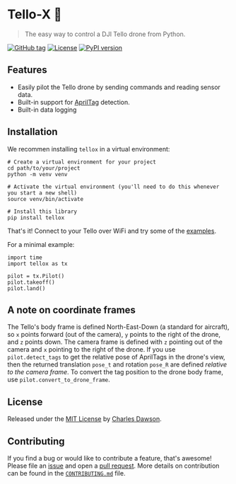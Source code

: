 # Tello-X 🚁
> The easy way to control a DJI Tello drone from Python.

[![GitHub tag](https://img.shields.io/github/tag/dawsonc/tello-x?include_prereleases=&sort=semver)](https://github.com/dawsonc/tello-x/releases/)
[![License](https://img.shields.io/badge/License-MIT-blue)](#license)
[![PyPI version](https://badge.fury.io/py/tellox.svg)](https://badge.fury.io/py/tellox)

## Features

- Easily pilot the Tello drone by sending commands and reading sensor data.
- Built-in support for [AprilTag](https://github.com/pupil-labs/apriltags) detection.
- Built-in data logging

## Installation

We recommen installing `tellox` in a virtual environment:
```
# Create a virtual environment for your project
cd path/to/your/project
python -m venv venv

# Activate the virtual environment (you'll need to do this whenever you start a new shell)
source venv/bin/activate

# Install this library
pip install tellox
```

That's it! Connect to your Tello over WiFi and try some of the [examples](https://github.com/dawsonc/tello-x/scripts).

For a minimal example:
```
import time
import tellox as tx

pilot = tx.Pilot()
pilot.takeoff()
pilot.land()
```

## A note on coordinate frames

The Tello's body frame is defined North-East-Down (a standard for aircraft), so `x` points forward (out of the camera), `y` points to the right of the drone, and `z` points down.
The camera frame is defined with `z` pointing out of the camera and `x` pointing to the right of the drone. If you use `pilot.detect_tags` to get the relative pose of AprilTags in the drone's view, then the returned translation `pose_t` and rotation `pose_R` are defined *relative to the camera frame*. To convert the tag position to the drone body frame, use `pilot.convert_to_drone_frame`.

## License

Released under the [MIT License](/LICENSE) by [Charles Dawson](https://github.com/dawsonc).

## Contributing

If you find a bug or would like to contribute a feature, that's awesome! Please file an [issue](https://github.com/dawsonc/tello-x/issues) and open a [pull request](https://github.com/dawsonc/tello-x/issues). More details on contribution can be found in the [`CONTRIBUTING.md`](https://github.com/dawsonc/tello-x/blob/master/CONTRIBUTING.md) file.
